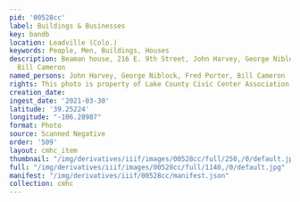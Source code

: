 ```yaml
---
pid: '00528cc'
label: Buildings & Businesses
key: bandb
location: Leadville (Colo.)
keywords: People, Men, Buildings, Houses
description: Beaman house, 216 E. 9th Street, John Harvey, George Niblock, Fred Porter,
  Bill Cameron
named_persons: John Harvey, George Niblock, Fred Porter, Bill Cameron
rights: This photo is property of Lake County Civic Center Association.
creation_date: 
ingest_date: '2021-03-30'
latitude: '39.25224'
longitude: "-106.28987"
format: Photo
source: Scanned Negative
order: '509'
layout: cmhc_item
thumbnail: "/img/derivatives/iiif/images/00528cc/full/250,/0/default.jpg"
full: "/img/derivatives/iiif/images/00528cc/full/1140,/0/default.jpg"
manifest: "/img/derivatives/iiif/00528cc/manifest.json"
collection: cmhc
---
```

